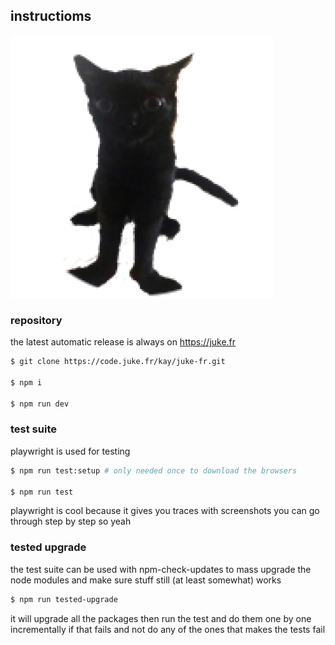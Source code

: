 ## instructioms

![jinx the cat my beolved](components/assets/jinx.png)

### repository

the latest automatic release is always on https://juke.fr

```bash
$ git clone https://code.juke.fr/kay/juke-fr.git

$ npm i

$ npm run dev
```

### test suite

playwright is used for testing

```bash
$ npm run test:setup # only needed once to download the browsers

$ npm run test
```

playwright is cool because it gives you traces with screenshots you can go through step by step so yeah

### tested upgrade

the test suite can be used with npm-check-updates to mass upgrade the node modules and make sure stuff still (at least somewhat) works

```bash
$ npm run tested-upgrade
```

it will upgrade all the packages then run the test and do them one by one incrementally if that fails and not do any of the ones that makes the tests fail
